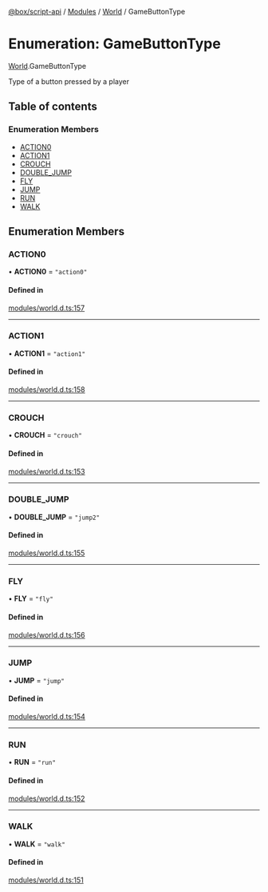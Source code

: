 [@box/script-api](../README.md) / [Modules](../modules.md) / [World](../modules/World.md) / GameButtonType

# Enumeration: GameButtonType

[World](../modules/World.md).GameButtonType

Type of a button pressed by a player

## Table of contents

### Enumeration Members

- [ACTION0](World.GameButtonType.md#action0)
- [ACTION1](World.GameButtonType.md#action1)
- [CROUCH](World.GameButtonType.md#crouch)
- [DOUBLE\_JUMP](World.GameButtonType.md#double_jump)
- [FLY](World.GameButtonType.md#fly)
- [JUMP](World.GameButtonType.md#jump)
- [RUN](World.GameButtonType.md#run)
- [WALK](World.GameButtonType.md#walk)

## Enumeration Members

### ACTION0

• **ACTION0** = ``"action0"``

#### Defined in

[modules/world.d.ts:157](https://github.com/box-engine/script-api/blob/861e99e/server/modules/world.d.ts#L157)

___

### ACTION1

• **ACTION1** = ``"action1"``

#### Defined in

[modules/world.d.ts:158](https://github.com/box-engine/script-api/blob/861e99e/server/modules/world.d.ts#L158)

___

### CROUCH

• **CROUCH** = ``"crouch"``

#### Defined in

[modules/world.d.ts:153](https://github.com/box-engine/script-api/blob/861e99e/server/modules/world.d.ts#L153)

___

### DOUBLE\_JUMP

• **DOUBLE\_JUMP** = ``"jump2"``

#### Defined in

[modules/world.d.ts:155](https://github.com/box-engine/script-api/blob/861e99e/server/modules/world.d.ts#L155)

___

### FLY

• **FLY** = ``"fly"``

#### Defined in

[modules/world.d.ts:156](https://github.com/box-engine/script-api/blob/861e99e/server/modules/world.d.ts#L156)

___

### JUMP

• **JUMP** = ``"jump"``

#### Defined in

[modules/world.d.ts:154](https://github.com/box-engine/script-api/blob/861e99e/server/modules/world.d.ts#L154)

___

### RUN

• **RUN** = ``"run"``

#### Defined in

[modules/world.d.ts:152](https://github.com/box-engine/script-api/blob/861e99e/server/modules/world.d.ts#L152)

___

### WALK

• **WALK** = ``"walk"``

#### Defined in

[modules/world.d.ts:151](https://github.com/box-engine/script-api/blob/861e99e/server/modules/world.d.ts#L151)
